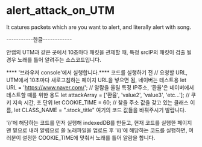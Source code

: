 # alert_attack_on_UTM
It catures packets which are you want to alert, and literally alert with song. 



-----------한글------------

안랩의 UTM과 같은 곳에서 10초마다 패킷을 관제할 때, 특정 srcIP의 패킷이 검출 될 경우 
노래를 틀어 알려주는 소스코드입니다.

**** '브라우저 console'에서 실행합니다.****
코드를 실행하기 전 
// 요청할 URL, UTM에서 10초마다 새로고침하는 페이지 URL을 넣으면 됨, 네이버는 테스트용
let URL = 'https://www.naver.com/';
// 알람을 울릴 특정 IP주소, '환율'은 네이버에서 테스트할 때를 위한 용도
let attackArray = ['환율', 'value2', 'value3', 'etc...'];
// 쿠키 지속 시간, 초 단위
let COOKIE_TIME = 60;
// 찾을 주소 값을 갖고 있는 클래스 이름, 
let CLASS_NAME = ".stock_title"
여기의 코드 값들을 바꿔주시기 발랍니다.


'i)'에 해당하는 코드를 먼저 실행해 indexedDB를 만들고, 현재 코드를 실행한 페이지 맨 밑으로 내려 알림으로 쓸 노래파일을 업로드 후
'ii)'에 해당하는 코드를 실행하면, 여러분이 설정한 COOKIE_TIME에 맞춰서 노래를 틀어 알람을 합니다.





